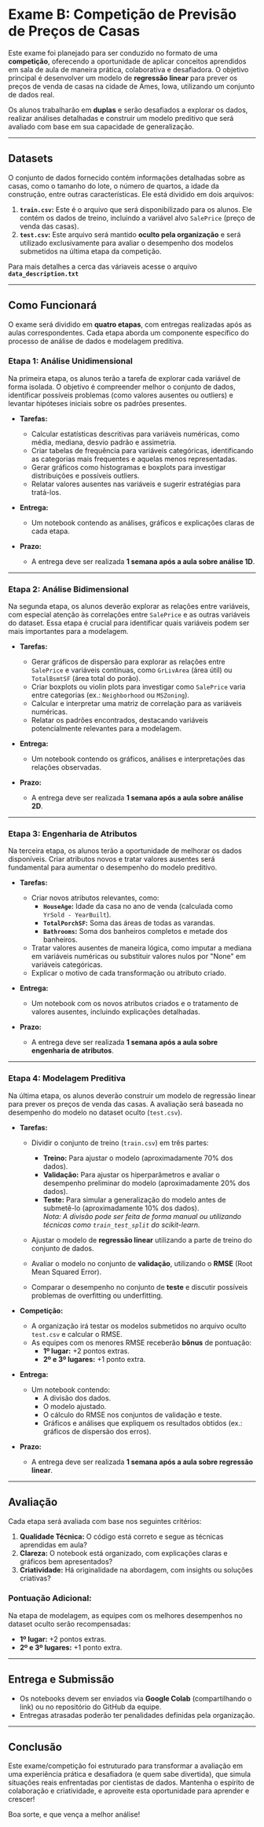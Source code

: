 # Exame B: Competição de Previsão de Preços de Casas

Este exame foi planejado para ser conduzido no formato de uma **competição**, oferecendo a oportunidade de aplicar conceitos aprendidos em sala de aula de maneira prática, colaborativa e desafiadora. O objetivo principal é desenvolver um modelo de **regressão linear** para prever os preços de venda de casas na cidade de Ames, Iowa, utilizando um conjunto de dados real.

Os alunos trabalharão em **duplas** e serão desafiados a explorar os dados, realizar análises detalhadas e construir um modelo preditivo que será avaliado com base em sua capacidade de generalização.

---

## Datasets
O conjunto de dados fornecido contém informações detalhadas sobre as casas, como o tamanho do lote, o número de quartos, a idade da construção, entre outras características. Ele está dividido em dois arquivos:

1. **`train.csv`:** Este é o arquivo que será disponibilizado para os alunos. Ele contém os dados de treino, incluindo a variável alvo `SalePrice` (preço de venda das casas).
2. **`test.csv`:** Este arquivo será mantido **oculto pela organização** e será utilizado exclusivamente para avaliar o desempenho dos modelos submetidos na última etapa da competição.

Para mais detalhes a cerca das váriaveis acesse o arquivo **`data_description.txt`**

---

## Como Funcionará
O exame será dividido em **quatro etapas**, com entregas realizadas após as aulas correspondentes. Cada etapa aborda um componente específico do processo de análise de dados e modelagem preditiva.

### Etapa 1: Análise Unidimensional
Na primeira etapa, os alunos terão a tarefa de explorar cada variável de forma isolada. O objetivo é compreender melhor o conjunto de dados, identificar possíveis problemas (como valores ausentes ou outliers) e levantar hipóteses iniciais sobre os padrões presentes.

- **Tarefas:**
  - Calcular estatísticas descritivas para variáveis numéricas, como média, mediana, desvio padrão e assimetria.
  - Criar tabelas de frequência para variáveis categóricas, identificando as categorias mais frequentes e aquelas menos representadas.
  - Gerar gráficos como histogramas e boxplots para investigar distribuições e possíveis outliers.
  - Relatar valores ausentes nas variáveis e sugerir estratégias para tratá-los.

- **Entrega:**
  - Um notebook contendo as análises, gráficos e explicações claras de cada etapa.

- **Prazo:** 
  - A entrega deve ser realizada **1 semana após a aula sobre análise 1D**.

---

### Etapa 2: Análise Bidimensional
Na segunda etapa, os alunos deverão explorar as relações entre variáveis, com especial atenção às correlações entre `SalePrice` e as outras variáveis do dataset. Essa etapa é crucial para identificar quais variáveis podem ser mais importantes para a modelagem.

- **Tarefas:**
  - Gerar gráficos de dispersão para explorar as relações entre `SalePrice` e variáveis contínuas, como `GrLivArea` (área útil) ou `TotalBsmtSF` (área total do porão).
  - Criar boxplots ou violin plots para investigar como `SalePrice` varia entre categorias (ex.: `Neighborhood` ou `MSZoning`).
  - Calcular e interpretar uma matriz de correlação para as variáveis numéricas.
  - Relatar os padrões encontrados, destacando variáveis potencialmente relevantes para a modelagem.

- **Entrega:**
  - Um notebook contendo os gráficos, análises e interpretações das relações observadas.

- **Prazo:**
  - A entrega deve ser realizada **1 semana após a aula sobre análise 2D**.

---

### Etapa 3: Engenharia de Atributos
Na terceira etapa, os alunos terão a oportunidade de melhorar os dados disponíveis. Criar atributos novos e tratar valores ausentes será fundamental para aumentar o desempenho do modelo preditivo.

- **Tarefas:**
  - Criar novos atributos relevantes, como:
    - **`HouseAge`:** Idade da casa no ano de venda (calculada como `YrSold - YearBuilt`).
    - **`TotalPorchSF`:** Soma das áreas de todas as varandas.
    - **`Bathrooms`:** Soma dos banheiros completos e metade dos banheiros.
  - Tratar valores ausentes de maneira lógica, como imputar a mediana em variáveis numéricas ou substituir valores nulos por "None" em variáveis categóricas.
  - Explicar o motivo de cada transformação ou atributo criado.

- **Entrega:**
  - Um notebook com os novos atributos criados e o tratamento de valores ausentes, incluindo explicações detalhadas.

- **Prazo:**
  - A entrega deve ser realizada **1 semana após a aula sobre engenharia de atributos**.

---

### Etapa 4: Modelagem Preditiva
Na última etapa, os alunos deverão construir um modelo de regressão linear para prever os preços de venda das casas. A avaliação será baseada no desempenho do modelo no dataset oculto (`test.csv`).

- **Tarefas:**
  - Dividir o conjunto de treino (`train.csv`) em três partes:
    - **Treino:** Para ajustar o modelo (aproximadamente 70% dos dados).
    - **Validação:** Para ajustar os hiperparâmetros e avaliar o desempenho preliminar do modelo (aproximadamente 20% dos dados).
    - **Teste:** Para simular a generalização do modelo antes de submetê-lo (aproximadamente 10% dos dados).  
    *Nota: A divisão pode ser feita de forma manual ou utilizando técnicas como `train_test_split` do scikit-learn.*

  - Ajustar o modelo de **regressão linear** utilizando a parte de treino do conjunto de dados.
  - Avaliar o modelo no conjunto de **validação**, utilizando o **RMSE** (Root Mean Squared Error).
  - Comparar o desempenho no conjunto de **teste** e discutir possíveis problemas de overfitting ou underfitting.

- **Competição:**
  - A organização irá testar os modelos submetidos no arquivo oculto `test.csv` e calcular o RMSE.
  - As equipes com os menores RMSE receberão **bônus** de pontuação:
    - **1º lugar:** +2 pontos extras.
    - **2º e 3º lugares:** +1 ponto extra.

- **Entrega:**
  - Um notebook contendo:
    - A divisão dos dados.
    - O modelo ajustado.
    - O cálculo do RMSE nos conjuntos de validação e teste.
    - Gráficos e análises que expliquem os resultados obtidos (ex.: gráficos de dispersão dos erros).

- **Prazo:**
  - A entrega deve ser realizada **1 semana após a aula sobre regressão linear**.

---

## Avaliação
Cada etapa será avaliada com base nos seguintes critérios:

1. **Qualidade Técnica:** O código está correto e segue as técnicas aprendidas em aula?
2. **Clareza:** O notebook está organizado, com explicações claras e gráficos bem apresentados?
3. **Criatividade:** Há originalidade na abordagem, com insights ou soluções criativas?

### Pontuação Adicional:
Na etapa de modelagem, as equipes com os melhores desempenhos no dataset oculto serão recompensadas:
- **1º lugar:** +2 pontos extras.
- **2º e 3º lugares:** +1 ponto extra.

---

## Entrega e Submissão
- Os notebooks devem ser enviados via **Google Colab** (compartilhando o link) ou no repositório do GitHub da equipe.
- Entregas atrasadas poderão ter penalidades definidas pela organização.

---

## Conclusão
Este exame/competição foi estruturado para transformar a avaliação em uma experiência prática e desafiadora (e quem sabe divertida), que simula situações reais enfrentadas por cientistas de dados. Mantenha o espírito de colaboração e criatividade, e aproveite esta oportunidade para aprender e crescer!

Boa sorte, e que vença a melhor análise!